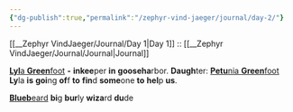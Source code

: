 ```yaml
---
{"dg-publish":true,"permalink":"/zephyr-vind-jaeger/journal/day-2/"}
---
```


[[__Zephyr VindJaeger/Journal/Day 1\|Day 1]] :: [[__Zephyr VindJaeger/Journal/Journal\|Journal]] 

[**Lyl**a **Green**foot](https://zephyr-brown.vercel.app/404) **-** **inkee**per **in** **gooseha**rbor. **Daugh**ter: [**Petu**nia **Green**foot](https://zephyr-brown.vercel.app/404)  
**Ly**la **is** **goi**ng **of**f **to** **fin**d **some**one **to** **hel**p **us**.

[**Blueb**eard](https://zephyr-brown.vercel.app/404) **bi**g **bur**ly **wiza**rd **du**de